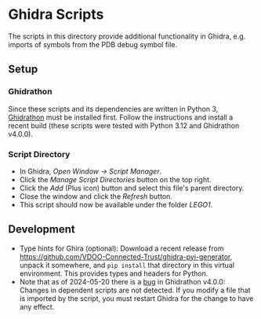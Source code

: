 # Ghidra Scripts

The scripts in this directory provide additional functionality in Ghidra, e.g. imports of symbols from the PDB debug symbol file.

## Setup

### Ghidrathon
Since these scripts and its dependencies are written in Python 3, [Ghidrathon](https://github.com/mandiant/Ghidrathon) must be installed first. Follow the instructions and install a recent build (these scripts were tested with Python 3.12 and Ghidrathon v4.0.0).

### Script Directory
- In Ghidra, _Open Window -> Script Manager_.
- Click the _Manage Script Directories_ button on the top right.
- Click the _Add_ (Plus icon) button and select this file's parent directory.
- Close the window and click the _Refresh_ button.
- This script should now be available under the folder _LEGO1_.

## Development
- Type hints for Ghira (optional): Download a recent release from https://github.com/VDOO-Connected-Trust/ghidra-pyi-generator,
  unpack it somewhere, and `pip install` that directory in this virtual environment. This provides types and headers for Python.
- Note that as of 2024-05-20 there is a [bug](https://github.com/mandiant/Ghidrathon/issues/103) in Ghidrathon v4.0.0: Changes in dependent scripts are not detected. If you modify a file that is imported by the script, you must restart Ghidra for the change to have any effect.
